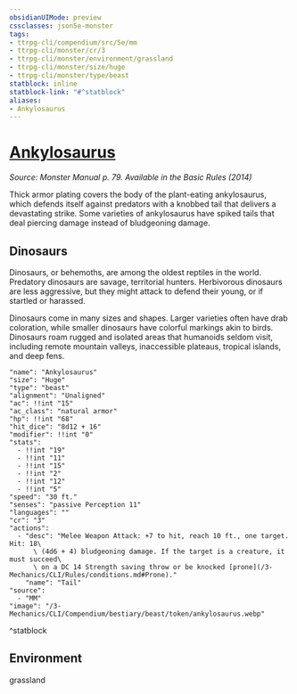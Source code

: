```yaml
---
obsidianUIMode: preview
cssclasses: json5e-monster
tags:
- ttrpg-cli/compendium/src/5e/mm
- ttrpg-cli/monster/cr/3
- ttrpg-cli/monster/environment/grassland
- ttrpg-cli/monster/size/huge
- ttrpg-cli/monster/type/beast
statblock: inline
statblock-link: "#^statblock"
aliases:
- Ankylosaurus
---
```

# [Ankylosaurus](3-Mechanics\CLI\Compendium\bestiary\beast/ankylosaurus.md)
*Source: Monster Manual p. 79. Available in the Basic Rules (2014)*  

Thick armor plating covers the body of the plant-eating ankylosaurus, which defends itself against predators with a knobbed tail that delivers a devastating strike. Some varieties of ankylosaurus have spiked tails that deal piercing damage instead of bludgeoning damage.

## Dinosaurs

Dinosaurs, or behemoths, are among the oldest reptiles in the world. Predatory dinosaurs are savage, territorial hunters. Herbivorous dinosaurs are less aggressive, but they might attack to defend their young, or if startled or harassed.

Dinosaurs come in many sizes and shapes. Larger varieties often have drab coloration, while smaller dinosaurs have colorful markings akin to birds. Dinosaurs roam rugged and isolated areas that humanoids seldom visit, including remote mountain valleys, inaccessible plateaus, tropical islands, and deep fens.

```statblock
"name": "Ankylosaurus"
"size": "Huge"
"type": "beast"
"alignment": "Unaligned"
"ac": !!int "15"
"ac_class": "natural armor"
"hp": !!int "68"
"hit_dice": "8d12 + 16"
"modifier": !!int "0"
"stats":
  - !!int "19"
  - !!int "11"
  - !!int "15"
  - !!int "2"
  - !!int "12"
  - !!int "5"
"speed": "30 ft."
"senses": "passive Perception 11"
"languages": ""
"cr": "3"
"actions":
  - "desc": "Melee Weapon Attack: +7 to hit, reach 10 ft., one target. Hit: 18\
      \ (4d6 + 4) bludgeoning damage. If the target is a creature, it must succeed\
      \ on a DC 14 Strength saving throw or be knocked [prone](/3-Mechanics/CLI/Rules/conditions.md#Prone)."
    "name": "Tail"
"source":
  - "MM"
"image": "/3-Mechanics/CLI/Compendium/bestiary/beast/token/ankylosaurus.webp"
```
^statblock

## Environment

grassland